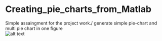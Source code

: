 # Creating_pie_charts_from_Matlab
Simple assaingment for the project work./
generate simple pie-chart and multi pie chart in one figure \
![alt text](https://github.com/lamichhaneamrit/Creating_pie_charts_from_Matlab/blob/master/matlab_fig.PNG)

